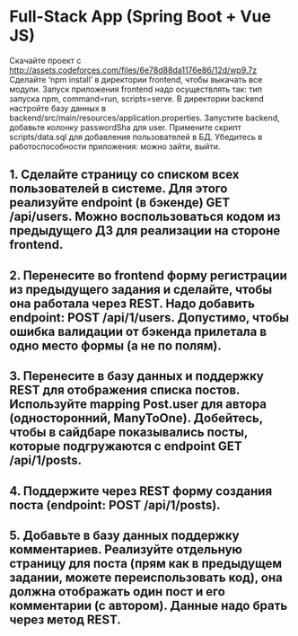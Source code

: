 # Full-Stack App (Spring Boot + Vue JS)

Скачайте проект с http://assets.codeforces.com/files/6e78d88da1176e86/12d/wp9.7z 
Сделайте ‘npm install’ в директории frontend, чтобы выкачать все модули. Запуск приложения frontend надо осуществлять так: тип запуска npm, command=run, scripts=serve.
В директории backend настройте базу данных в backend/src/main/resources/application.properties. Запустите backend, добавьте колонку passwordSha для user. Примените скрипт scripts/data.sql для добавления пользователей в БД. Убедитесь в работоспособности приложения: можно зайти, выйти.

## 1. Сделайте страницу со списком всех пользователей в системе. Для этого реализуйте endpoint (в бэкенде) GET /api/users. Можно воспользоваться кодом из предыдущего ДЗ для реализации на стороне frontend.

## 2. Перенесите во frontend форму регистрации из предыдущего задания и сделайте, чтобы она работала через REST. Надо добавить endpoint: POST /api/1/users. Допустимо, чтобы ошибка валидации от бэкенда прилетала в одно место формы (а не по полям).

## 3. Перенесите в базу данных и поддержку REST для отображения списка постов. Используйте mapping Post.user для автора (односторонний, ManyToOne). Добейтесь, чтобы в сайдбаре показывались посты, которые подгружаются с endpoint GET /api/1/posts.

## 4. Поддержите через REST форму создания поста (endpoint: POST /api/1/posts).

## 5. Добавьте в базу данных поддержку комментариев. Реализуйте отдельную страницу для поста (прям как в предыдущем задании, можете переиспользовать код), она должна отображать один пост и его комментарии (с автором). Данные надо брать через метод REST.

